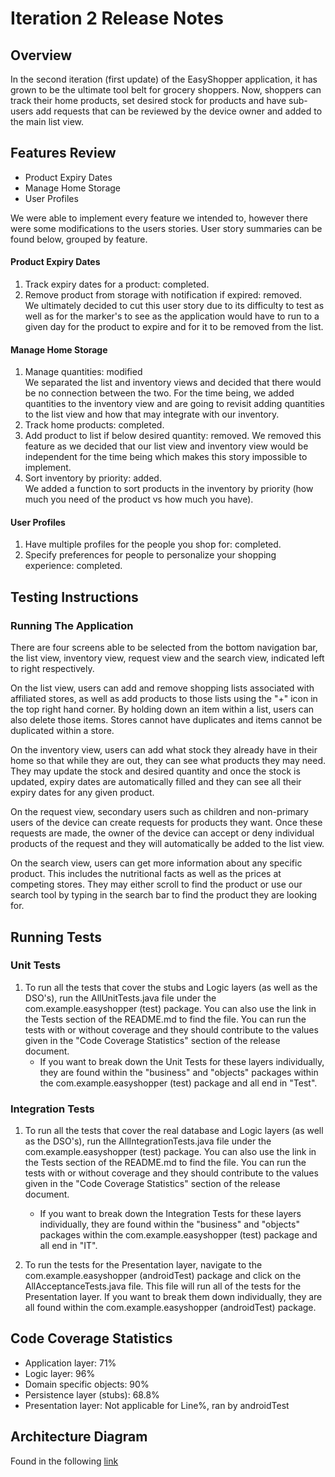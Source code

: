 # Iteration 2 Release Notes

## Overview
In the second iteration (first update) of the EasyShopper application, it has grown to be the ultimate tool belt for grocery shoppers. Now, shoppers can track their home products, set desired stock for products and have sub-users add requests that can be reviewed by the device owner and added to the main list view. 

## Features Review

- Product Expiry Dates
- Manage Home Storage
- User Profiles

We were able to implement every feature we intended to, however there were some modifications to the users stories. User story summaries can be found below, grouped by feature.

#### Product Expiry Dates
1. Track expiry dates for a product: completed.
2. Remove product from storage with notification if expired: removed.\
    We ultimately decided to cut this user story due to its difficulty to test as well as for the marker's to see as the application would have to run to a given day for the product to expire and for it to be removed from the list.

#### Manage Home Storage
1. Manage quantities: modified\
    We separated the list and inventory views and decided that there would be no connection between the two. For the time being, we added quantities to the inventory view and are going to revisit adding quantities to the list view and how that may integrate with our inventory.
2. Track home products: completed.
3. Add product to list if below desired quantity: removed.
    We removed this feature as we decided that our list view and inventory view would be independent for the time being which makes this story impossible to implement.
4. Sort inventory by priority: added.\
    We added a function to sort products in the inventory by priority (how much you need of the product vs how much you have).

#### User Profiles
1. Have multiple profiles for the people you shop for: completed.
2. Specify preferences for people to personalize your shopping experience: completed.
 
## Testing Instructions

### Running The Application
There are four screens able to be selected from the bottom navigation bar, the list view, inventory view, request view and the search view, indicated left to right respectively. 

On the list view, users can add and remove shopping lists associated with affiliated stores, as well as add products to those lists using the "+" icon in the top right hand corner. By holding down an item within a list, users can also delete those items. Stores cannot have duplicates and items cannot be duplicated within a store.

On the inventory view, users can add what stock they already have in their home so that while they are out, they can see what products they may need. They may update the stock and desired quantity and once the stock is updated, expiry dates are automatically filled and they can see all their expiry dates for any given product.

On the request view, secondary users such as children and non-primary users of the device can create requests for products they want. Once these requests are made, the owner of the device can accept or deny individual products of the request and they will automatically be added to the list view.

On the search view, users can get more information about any specific product. This includes the nutritional facts as well as the prices at competing stores. They may either scroll to find the product or use our search tool by typing in the search bar to find the product they are looking for.

## Running Tests
### Unit Tests
1. To run all the tests that cover the stubs and Logic layers (as well as the DSO's), run the AllUnitTests.java file under the com.example.easyshopper (test) package. You can also use the link in the Tests section of the README.md to find the file. You can run the tests with or without coverage and they should contribute to the values given in the "Code Coverage Statistics" section of the release document.
    - If you want to break down the Unit Tests for these layers individually, they are found within the "business" and "objects" packages within the com.example.easyshopper (test) package and all end in "Test".

### Integration Tests
1. To run all the tests that cover the real database and Logic layers (as well as the DSO's), run the AllIntegrationTests.java file under the com.example.easyshopper (test) package. You can also use the link in the Tests section of the README.md to find the file. You can run the tests with or without coverage and they should contribute to the values given in the "Code Coverage Statistics" section of the release document.
    - If you want to break down the Integration Tests for these layers individually, they are found within the "business" and "objects" packages within the com.example.easyshopper (test) package and all end in "IT".

2. To run the tests for the Presentation layer, navigate to the com.example.easyshopper (androidTest) package and click on the AllAcceptanceTests.java file. This file will run all of the tests for the Presentation layer. If you want to break them down individually, they are all found within the com.example.easyshopper (androidTest) package.

## Code Coverage Statistics
- Application layer: 71%
- Logic layer: 96%
- Domain specific objects: 90%
- Persistence layer (stubs): 68.8%
- Presentation layer: Not applicable for Line%, ran by androidTest

## Architecture Diagram
Found in the following [link](https://code.cs.umanitoba.ca/comp3350-winter2024/lethalcompany-a01-13/-/blob/main/Documents/Iteration%202/Iteration_2_Architecture_Diagram.png)
